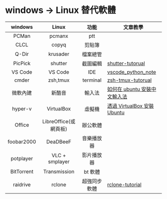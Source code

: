 # windows -> Linux 替代軟體

|   windows  |         Linux         |     功能     | 文章教學                                                                                                            |
|:----------:|:---------------------:|:------------:|---------------------------------------------------------------------------------------------------------------------|
|    PCMan   |         pcmanx        |      ptt     |                                                                                                                     |
|    CLCL    |         copyq         |    剪貼簿    |                                                                                                                     |
|    Q-Dir   |        krusader       |   檔案總管   |                                                                                                                     |
|   PicPick  |        shutter        |   截圖編輯   | [shutter-tutorual](https://github.com/twtrubiks/linux-note/tree/master/shutter-tutorual)                            |
|   VS Code  |        VS Code        |      IDE     | [vscode_python_note](https://github.com/twtrubiks/vscode_python_note)                                               |
|    cmder   |        zsh,tmux       |   terminal   | [zsh-tmux-tutorual](https://github.com/twtrubiks/linux-note/tree/master/zsh-tmux-tutorual)                          |
|  微軟內建  |         新酷音        |    輸入法    | [如何在 ubuntu 安裝中文輸入法](https://github.com/twtrubiks/linux-note/tree/master/chinese-input-methods-on-ubuntu) |
|   hyper-v  |       VirtualBox      |    虛擬機    | [透過 VirtualBox 安裝 Ubuntu](https://youtu.be/lI1EMwhW6lE)                                                         |
|   Office   | LibreOffice(或網頁板) |   辦公軟體   |                                                                                                                     |
| foobar2000 |        DeaDBeeF       |  音樂播放器  |                                                                                                                     |
|  potplayer |     VLC + smplayer    |  影片播放器  |                                                                                                                     |
| BitTorrent |      Transmission     |    bt 軟體   |                                                                                                                     |
| raidrive   |         rclone        | 超強同步軟體 |  [rclone-tutorial](https://github.com/twtrubiks/linux-note/tree/master/rclone-tutorial)                                                                                                |